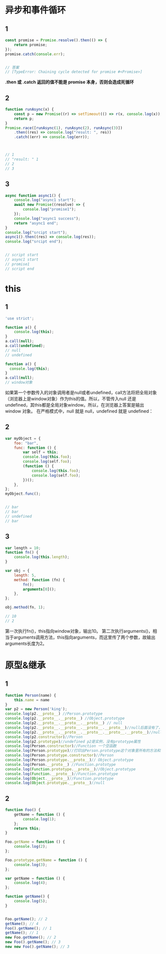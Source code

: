 # 异步和事件循环

## 1

```js
const promise = Promise.resolve().then(() => {
	return promise;
});
promise.catch(console.err);


// 答案
// [TypeError: Chaining cycle detected for promise #<Promise>]   
```

**.then 或 .catch 返回的值不能是 promise 本身，否则会造成死循环**


## 2

```js
function runAsync(x) {
	const p = new Promise((r) => setTimeout(() => r(x, console.log(x)), 1000));
	return p;
}
Promise.race([runAsync(1), runAsync(2), runAsync(3)])
	.then((res) => console.log("result: ", res))
	.catch((err) => console.log(err));



// 1
// "result: " 1
// 2
// 3
```


## 3

```JavaScript
async function async1() {
	console.log("async1 start");
	await new Promise((resolve) => {
		console.log("promise1");
	});
	console.log("async1 success");
	return "async1 end";
}
console.log("srcipt start");
async1().then((res) => console.log(res));
console.log("srcipt end");


// script start
// async1 start
// promise1
// script end

```


# this

## 1
```js
'use strict';

function a() {
    console.log(this);
}
a.call(null);
a.call(undefined);
// null
// undefined
```


```js
function a() {
  console.log(this);
}
a.call(null);
// window对象
```

如果第一个参数传入的对象调用者是null或者undefined，call方法将把全局对象（浏览器上是window对象）作为this的值。所以，不管传入null 还是 undefined，其this都是全局对象window。所以，在浏览器上答案是输出 window 对象。
在严格模式中，null 就是 null，undefined 就是 undefined：

## 2

```JavaScript
var myObject = {
	foo: "bar",
	func: function () {
		var self = this;
		console.log(this.foo);
		console.log(self.foo);
		(function () {
			console.log(this.foo);
			console.log(self.foo);
		})();
	},
};
myObject.func();


// bar
// bar
// undefined
// bar
```

## 3

```js
var length = 10;
function fn() {
	console.log(this.length);
}

var obj = {
	length: 5,
	method: function (fn) {
		fn();
		arguments[0]();
	},
};

obj.method(fn, 1);

// 10
// 2


```
第一次执行fn()，this指向window对象，输出10。
第二次执行arguments()，相当于arguments调用方法，this指向arguments，而这里传了两个参数，故输出arguments长度为2。

# 原型&继承


## 1

```js
function Person(name) {
    this.name = name
}
var p2 = new Person('king');
console.log(p2.__proto__) //Person.prototype
console.log(p2.__proto__.__proto__) //Object.prototype
console.log(p2.__proto__.__proto__.__proto__) // null
console.log(p2.__proto__.__proto__.__proto__.__proto__)//null后面没有了，报错
console.log(p2.__proto__.__proto__.__proto__.__proto__.__proto__)//null后面没有了，报错
console.log(p2.constructor)//Person
console.log(p2.prototype)//undefined p2是实例，没有prototype属性
console.log(Person.constructor)//Function 一个空函数
console.log(Person.prototype)//打印出Person.prototype这个对象里所有的方法和属性
console.log(Person.prototype.constructor)//Person
console.log(Person.prototype.__proto__)// Object.prototype
console.log(Person.__proto__) //Function.prototype
console.log(Function.prototype.__proto__)//Object.prototype
console.log(Function.__proto__)//Function.prototype
console.log(Object.__proto__)//Function.prototype
console.log(Object.prototype.__proto__)//null
```

## 2

```js
function Foo() {
	getName = function () {
		console.log(1);
	};
	return this;
}

Foo.getName = function () {
	console.log(2);
};

Foo.prototype.getName = function () {
	console.log(3);
};

var getName = function () {
	console.log(4);
};

function getName() {
	console.log(5);
}


Foo.getName(); // 2
getName(); // 4
Foo().getName(); // 1
getName(); // 1
new Foo.getName(); // 2
new Foo().getName(); // 3
new new Foo().getName(); // 3

```